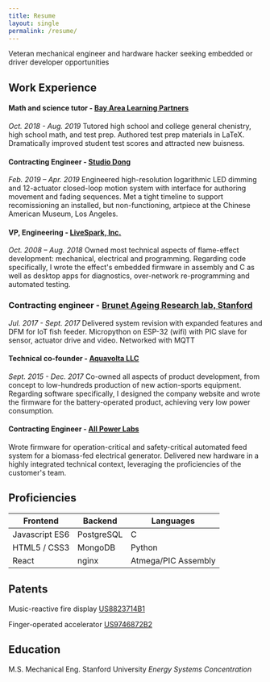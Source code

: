 ```yaml
---
title: Resume
layout: single
permalink: /resume/
---
```


Veteran mechanical engineer and hardware hacker seeking embedded or driver developer opportunities

## Work Experience
#### Math and science tutor - [Bay Area Learning Partners](http://bayarealearningpartners.com)
*Oct. 2018 - Aug. 2019*
Tutored high school and college general chenistry, high school math, and test prep.  Authored test prep materials in LaTeX. Dramatically improved student test scores and attracted new buisness. 

#### Contracting Engineer - [Studio Dong](https://www.studiodong.com/lightscapes)
*Feb. 2019 – Apr. 2019*
Engineered high-resolution logarithmic LED dimming and 12-actuator closed-loop motion system with interface for authoring movement and fading sequences. Met a tight timeline to support recomissioning an installed, but non-functioning, artpiece at the Chinese American Museum, Los Angeles. 

#### VP, Engineering - [LiveSpark, Inc.](https://www.livesparkfire.com)
*Oct. 2008 – Aug. 2018*
Owned most technical aspects of flame-effect development: mechanical, electrical and programming. Regarding code specifically, I wrote the effect's embedded firmware in assembly and C as well as desktop apps for diagnostics, over-network re-programming and automated testing.

### Contracting engineer - [Brunet Ageing Research lab, Stanford](https://web.stanford.edu/group/brunet/)
*Jul. 2017 - Sept. 2017*
Delivered system revision with expanded features and DFM for IoT fish feeder.  Micropython on ESP-32 (wifi) with PIC slave for sensor, actuator drive and video.  Networked with MQTT

#### Technical co-founder - [Aquavolta LLC](http://aquavolta-archive.weebly.com)
*Sept. 2015 - Dec. 2017*
Co-owned all aspects of product development, from concept to low-hundreds production of new action-sports equipment. Regarding software specifically, I designed the company website and wrote the firmware for the battery-operated product, achieving very low power consumption.

#### Contracting Engineer - [All Power Labs](http://allpowerlabs.com)
Wrote firmware for operation-critical and safety-critical automated feed system for a biomass-fed electrical generator. Delivered new hardware in a highly integrated technical context, leveraging the proficiencies of the customer's team. 

## Proficiencies

| Frontend | Backend | Languages |
| -------- | ------- | --------- |
| Javascript ES6 | PostgreSQL | C |
| HTML5 / CSS3 | MongoDB | Python |
| React | nginx | Atmega/PIC Assembly |

## Patents
Music-reactive fire display
[US8823714B1](https://patents.google.com/patent/US8823714?oq=US8823714B1)

Finger-operated accelerator
[US9746872B2](https://patents.google.com/patent/US9746872B2/en?oq=US9746872B2)

## Education
M.S. Mechanical Eng. 
Stanford University
*Energy Systems Concentration*